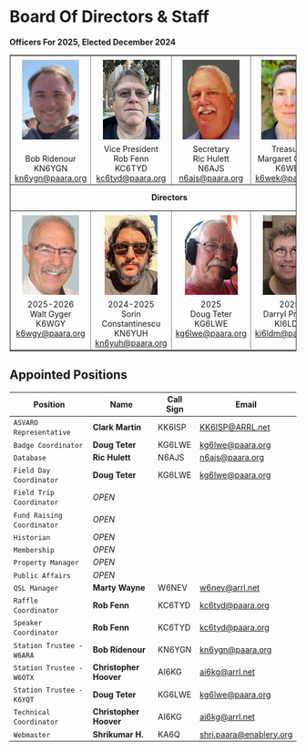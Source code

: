 # Board Of Directors & Staff

**Officers For 2025, Elected December 2024**


<table align="center" border="1" cellpadding="0" cellspacing="0" style="border-collapse:collapse" width="600">
    <tbody>
        <tr>
            <td valign="top" width="25%">
            <div align="center"><img src="/images/KN6YGN.jpeg" style="margin-top: 5px; margin-bottom: 5px; width: 100px; height: 140px;" alt="image" /><br />
            <span> </span><br />
            <span>Bob Ridenour<br />
            KN6YGN<br />
            <a href="mailto:kn6ygn@paara.org">kn6ygn@paara.org</a></span></div>
            </td>
            <td valign="top" width="25%">
            <div align="center"><img height="140" src="/images/KC6TYD-100.jpg" vspace="5" width="100" alt="image" /><br />
            <span>Vice President </span><br />
            <span>Rob Fenn</span><br />
            <span>KC6TYD</span><br />
            <a href="mailto:kc6tyd@paara.org">kc6tyd@paara.org</a></div>
            </td>
            <td valign="top" width="25%">
            <div align="center"><img height="140" src="/images/N6AJS-100.jpg" vspace="5" width="100" alt="image" /><br />
            <span>Secretary</span><br />
            <span>Ric Hulett</span><br />
            <span>N6AJS</span><br />
            <a href="mailto:n6ajs@paara.org">n6ajs@paara.org</a></div>
            </td>
            <td valign="top" width="25%">
            <div align="center"><img height="140" src="/images/k6wek.jpg" vspace="5" width="100" alt="image" /><br />
            <span>Treasurer</span><br />
            <span>Margaret Cooper</span><br />
            <span>K6WEK</span><br />
            <a href="mailto:k6wek@paara.org">k6wek@paara.org</a></div>
            </td>
        </tr>
        <tr>
            <td colspan="4" height="40">
            <div align="center"><span><b>Directors</b></span></div>
            </td>
        </tr>
        <tr>
            <td valign="top">
            <div align="center"><img height="140" src="/images/K6WGY-100-1.jpg" vspace="5" width="100" alt="image" /><br />
            <span>2025-2026</span><br />
            <span>Walt Gyger</span><br />
            <span>K6WGY</span><br />
            <a href="mailto:k6wgy@paara.org">k6wgy@paara.org</a></div>
            </td>
            <td  valign="top">
            <div align="center"><img alt="" src="/images/KN6YUH.jpg" style="margin-top: 5px; margin-bottom: 5px; width: 93px; height: 140px;" alt="image" /><br />
            <span>2024-2025</span><br />
            Sorin Constantinescu<br />
            KN6YUH<br />
            <a href="mailto:kn6yuh@paara.org">kn6yuh@paara.org</a></div>
            <div align="center"></div>
            </td>
            <td valign="top">
            <div align="center"><img alt="" src="/images/KG6LWE-100.jpg" style="margin-top: 5px; margin-bottom: 5px; width: 93px; height: 140px;" alt="image" /><br />
            <span>2025</span><br />
            <span>Doug Teter</span><br />
            <span>KG6LWE</span><br />
            <a href="mailto:kg6lwe@paara.org">kg6lwe@paara.org</a></div>
            </td>
            <td valign="top">
            <div align="center"><img alt="" src="/images/KI6LDM-100.jpg" style="margin-top: 5px; margin-bottom: 5px; width: 93px; height: 140px;" alt="image" /><br />
            <span>2025</span><br />
            <span>Darryl Presley</span><br />
            <span>KI6LDM</span><br />
            <a href="mailto:ki6ldm@paara.org">ki6ldm@paara.org</a></div>
            </td>
        </tr>
    </tbody>
</table>

## Appointed Positions

**Position** | **Name** | **Call Sign** | **Email**
---|---|---|---
`ASVARO Representative`           | **Clark Martin**          | KK6ISP    | <KK6ISP@ARRL.net>
`Badge Coordinator`               | **Doug Teter**            | KG6LWE    | <kg6lwe@paara.org>
`Database`                        | **Ric Hulett**            | N6AJS     | <n6ajs@paara.org>
`Field Day Coordinator`           | **Doug Teter**            | KG6LWE    | <kg6lwe@paara.org>
`Field Trip Coordinator`          | _OPEN_                    |           | 
`Fund Raising Coordinator`        | _OPEN_                    |           | 
`Historian`                       | _OPEN_                    |           |
`Membership`                      | _OPEN_                    |           |
`Property Manager`                | _OPEN_                    |           |
`Public Affairs`                  | _OPEN_                    |           |
`QSL Manager`                     | **Marty Wayne**           | W6NEV     | <w6nev@arrl.net>
`Raffle Coordinator`              | **Rob Fenn**              | KC6TYD    | <kc6tyd@paara.org>
`Speaker Coordinator`             | **Rob Fenn**              | KC6TYD    | <kc6tyd@paara.org>
`Station Trustee - W6ARA`         | **Bob Ridenour**          | KN6YGN    | <kn6ygn@paara.org>
`Station Trustee - W6OTX`         | **Christopher Hoover**    | AI6KG     | <ai6kg@arrl.net>
`Station Trustee - K6YQT`         | **Doug Teter**            | KG6LWE    | <kg6lwe@paara.org>
`Technical Coordinator`           | **Christopher Hoover**    | AI6KG     | <ai6kg@arrl.net>
`Webmaster`                       | **Shrikumar H.**          | KA6Q      | <shri.paara@enablery.org>

